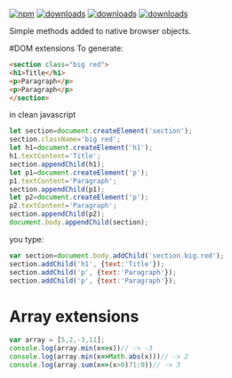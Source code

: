 [![npm](https://badgen.net/npm/v/prototype-extensions)](https://www.npmjs.com/package/prototype-extensions)
[![downloads](https://badgen.net/npm/dt/prototype-extensions)](https://www.npmjs.com/package/prototype-extensions)
[![downloads](https://badgen.net/npm/license/prototype-extensions)](https://www.npmjs.com/package/prototype-extensions)
[![downloads](https://badgen.net/npm/dependents/prototype-extensions)](https://www.npmjs.com/package/prototype-extensions)

Simple methods added to native browser objects.

#DOM extensions
To generate:
``` HTML
<section class="big red">
<h1>Title</h1>
<p>Paragraph</p>
<p>Paragraph</p>
</section>
```

in clean javascript

``` javascript
let section=document.createElement('section');
section.className='big red';
let h1=document.createElement('h1');
h1.textContent='Title';
section.appendChild(h1);
let p1=document.createElement('p');
p1.textContent='Paragraph';
section.appendChild(p1);
let p2=document.createElement('p');
p2.textContent='Paragraph';
section.appendChild(p2);
document.body.appendChild(section);
```
you type:
```javascript
var section=document.body.addChild('section.big.red');
section.addChild('h1', {text:'Title'});
section.addChild('p', {text:'Paragraph'});
section.addChild('p', {text:'Paragraph'});
```

# Array extensions
``` javascript
var array = [5,2,-3,11];
console.log(array.min(x=>x))// -> -3
console.log(array.min(x=>Math.abs(x)))// -> 2
console.log(array.sum(x=>(x>0)?1:0))// -> 3
```
